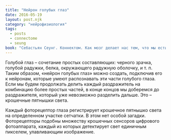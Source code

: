 ```yaml
---
title: "Нейрон голубых глаз"
date: 2016-05-19
layout: post.njk
category: "нейрофизиология"
tags:
  - posts
  - connectome
  - seung
book: "Себастьян Сеунг. Коннектом. Как мозг делает нас тем, что мы есть"
---
```


Голубой глаз – сочетание простых составляющих: черного зрачка, голубой радужки, белка, окружающего радужную оболочку, и т. п. Таким образом, «нейрон голубых глаз» можно создать, подключив его к нейронам, которые умеют распознавать эти части голубого глаза. Если мы будем продолжать делить каждый раздражитель на комбинацию более простых частей, в конце концов мы доберемся до раздражителя, который уже невозможно разделить дальше. Это – крошечные пятнышки света.

Каждый фоторецептор глаза регистрирует крошечное пятнышко света на определенном участке сетчатки. В этом нет особой загадки. Фоторецепторы подобны множеству крошечных сенсоров цифрового фотоаппарата, каждый из которых детектирует свет единичным пикселем, улавливающим изображение.
